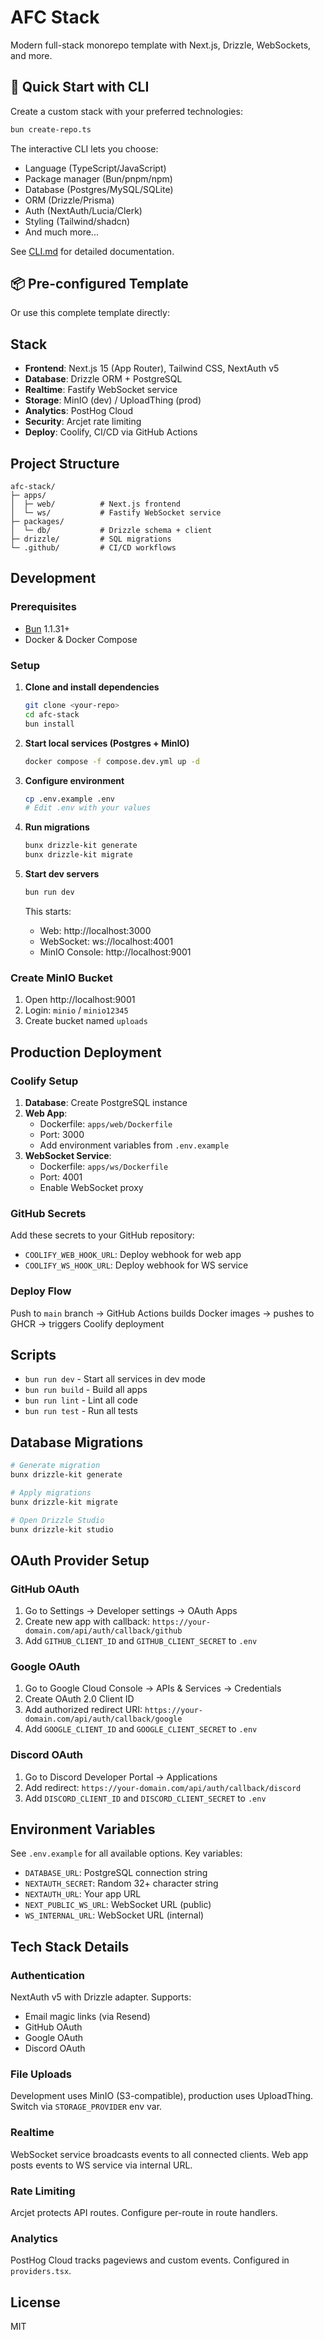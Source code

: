 # AFC Stack

Modern full-stack monorepo template with Next.js, Drizzle, WebSockets, and more.

## 🚀 Quick Start with CLI

Create a custom stack with your preferred technologies:

```bash
bun create-repo.ts
```

The interactive CLI lets you choose:
- Language (TypeScript/JavaScript)
- Package manager (Bun/pnpm/npm)
- Database (Postgres/MySQL/SQLite)
- ORM (Drizzle/Prisma)
- Auth (NextAuth/Lucia/Clerk)
- Styling (Tailwind/shadcn)
- And much more...

See [CLI.md](./CLI.md) for detailed documentation.

## 📦 Pre-configured Template

Or use this complete template directly:

## Stack

- **Frontend**: Next.js 15 (App Router), Tailwind CSS, NextAuth v5
- **Database**: Drizzle ORM + PostgreSQL
- **Realtime**: Fastify WebSocket service
- **Storage**: MinIO (dev) / UploadThing (prod)
- **Analytics**: PostHog Cloud
- **Security**: Arcjet rate limiting
- **Deploy**: Coolify, CI/CD via GitHub Actions

## Project Structure

```
afc-stack/
├─ apps/
│  ├─ web/          # Next.js frontend
│  └─ ws/           # Fastify WebSocket service
├─ packages/
│  └─ db/           # Drizzle schema + client
├─ drizzle/         # SQL migrations
└─ .github/         # CI/CD workflows
```

## Development

### Prerequisites

- [Bun](https://bun.sh) 1.1.31+
- Docker & Docker Compose

### Setup

1. **Clone and install dependencies**
   ```bash
   git clone <your-repo>
   cd afc-stack
   bun install
   ```

2. **Start local services (Postgres + MinIO)**
   ```bash
   docker compose -f compose.dev.yml up -d
   ```

3. **Configure environment**
   ```bash
   cp .env.example .env
   # Edit .env with your values
   ```

4. **Run migrations**
   ```bash
   bunx drizzle-kit generate
   bunx drizzle-kit migrate
   ```

5. **Start dev servers**
   ```bash
   bun run dev
   ```

   This starts:
   - Web: http://localhost:3000
   - WebSocket: ws://localhost:4001
   - MinIO Console: http://localhost:9001

### Create MinIO Bucket

1. Open http://localhost:9001
2. Login: `minio` / `minio12345`
3. Create bucket named `uploads`

## Production Deployment

### Coolify Setup

1. **Database**: Create PostgreSQL instance
2. **Web App**: 
   - Dockerfile: `apps/web/Dockerfile`
   - Port: 3000
   - Add environment variables from `.env.example`
3. **WebSocket Service**:
   - Dockerfile: `apps/ws/Dockerfile`
   - Port: 4001
   - Enable WebSocket proxy

### GitHub Secrets

Add these secrets to your GitHub repository:

- `COOLIFY_WEB_HOOK_URL`: Deploy webhook for web app
- `COOLIFY_WS_HOOK_URL`: Deploy webhook for WS service

### Deploy Flow

Push to `main` branch → GitHub Actions builds Docker images → pushes to GHCR → triggers Coolify deployment

## Scripts

- `bun run dev` - Start all services in dev mode
- `bun run build` - Build all apps
- `bun run lint` - Lint all code
- `bun run test` - Run all tests

## Database Migrations

```bash
# Generate migration
bunx drizzle-kit generate

# Apply migrations
bunx drizzle-kit migrate

# Open Drizzle Studio
bunx drizzle-kit studio
```

## OAuth Provider Setup

### GitHub OAuth

1. Go to Settings → Developer settings → OAuth Apps
2. Create new app with callback: `https://your-domain.com/api/auth/callback/github`
3. Add `GITHUB_CLIENT_ID` and `GITHUB_CLIENT_SECRET` to `.env`

### Google OAuth

1. Go to Google Cloud Console → APIs & Services → Credentials
2. Create OAuth 2.0 Client ID
3. Add authorized redirect URI: `https://your-domain.com/api/auth/callback/google`
4. Add `GOOGLE_CLIENT_ID` and `GOOGLE_CLIENT_SECRET` to `.env`

### Discord OAuth

1. Go to Discord Developer Portal → Applications
2. Add redirect: `https://your-domain.com/api/auth/callback/discord`
3. Add `DISCORD_CLIENT_ID` and `DISCORD_CLIENT_SECRET` to `.env`

## Environment Variables

See `.env.example` for all available options. Key variables:

- `DATABASE_URL`: PostgreSQL connection string
- `NEXTAUTH_SECRET`: Random 32+ character string
- `NEXTAUTH_URL`: Your app URL
- `NEXT_PUBLIC_WS_URL`: WebSocket URL (public)
- `WS_INTERNAL_URL`: WebSocket URL (internal)

## Tech Stack Details

### Authentication

NextAuth v5 with Drizzle adapter. Supports:
- Email magic links (via Resend)
- GitHub OAuth
- Google OAuth
- Discord OAuth

### File Uploads

Development uses MinIO (S3-compatible), production uses UploadThing. Switch via `STORAGE_PROVIDER` env var.

### Realtime

WebSocket service broadcasts events to all connected clients. Web app posts events to WS service via internal URL.

### Rate Limiting

Arcjet protects API routes. Configure per-route in route handlers.

### Analytics

PostHog Cloud tracks pageviews and custom events. Configured in `providers.tsx`.

## License

MIT
